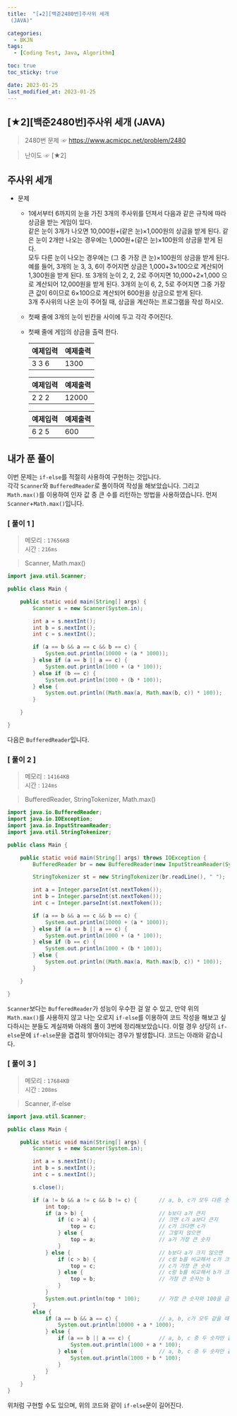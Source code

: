 ```yaml
---
title:  "[★2][백준2480번]주사위 세개
 (JAVA)" 

categories:
  - BKJN
tags:
  - [Coding Test, Java, Algorithm]

toc: true
toc_sticky: true

date: 2023-01-25
last_modified_at: 2023-01-25
---
```

[★2][백준2480번]주사위 세개 (JAVA)
----
> 2480번 문제 ☞ <https://www.acmicpc.net/problem/2480>  

> 난이도 ☞ [★2]
  
## 주사위 세개
  
  
- 문제
  - 1에서부터 6까지의 눈을 가진 3개의 주사위를 던져서 다음과 같은 규칙에 따라 상금을 받는 게임이 있다.<br>같은 눈이 3개가 나오면 10,000원+(같은 눈)×1,000원의 상금을 받게 된다. 
같은 눈이 2개만 나오는 경우에는 1,000원+(같은 눈)×100원의 상금을 받게 된다. <br>모두 다른 눈이 나오는 경우에는 (그 중 가장 큰 눈)×100원의 상금을 받게 된다. <br>예를 들어, 3개의 눈 3, 3, 6이 주어지면 상금은 1,000+3×100으로 계산되어 1,300원을 받게 된다. 또 3개의 눈이 2, 2, 2로 주어지면 10,000+2×1,000 으로 계산되어 12,000원을 받게 된다. 3개의 눈이 6, 2, 5로 주어지면 그중 가장 큰 값이 6이므로 6×100으로 계산되어 600원을 상금으로 받게 된다.<br>3개 주사위의 나온 눈이 주어질 때, 상금을 계산하는 프로그램을 작성 하시오.
  - 첫째 줄에 3개의 눈이 빈칸을 사이에 두고 각각 주어진다. 
  - 첫째 줄에 게임의 상금을 출력 한다.
  
	|예제입력|예제출력|
	|:--|:--|
	|3 3 6|1300|
  
	|예제입력|예제출력|
	|:--|:--|
	|2 2 2|12000|
  
	|예제입력|예제출력|
	|:--|:--|
	|6 2 5|600|
  
  
## 내가 푼 풀이
  
이번 문제는 `if-else`를 적절히 사용하여 구현하는 것입니다. <br>각각 `Scanner`와 `BufferedReader`로 풀이하여 작성을 해보았습니다. 그리고 `Math.max()`를 이용하여 인자 값 중 큰 수를 리턴하는 방법을 사용하였습니다. 먼저 `Scanner`+`Math.max()`입니다. 
### [ 풀이 1 ]  
>메모리 : `17656KB`  
>시간 : `216ms`  

> Scanner, Math.max() 
  
```java
import java.util.Scanner;

public class Main {

	public static void main(String[] args) {
		Scanner s = new Scanner(System.in);

		int a = s.nextInt();
		int b = s.nextInt();
		int c = s.nextInt();

		if (a == b && a == c && b == c) {
			System.out.println(10000 + (a * 1000));
		} else if (a == b || a == c) {
			System.out.println(1000 + (a * 100));
		} else if (b == c) {
			System.out.println(1000 + (b * 100));
		} else {
			System.out.println((Math.max(a, Math.max(b, c)) * 100));
		}

	}

}
```
다음은 `BufferedReader`입니다.  
### [ 풀이 2 ]  
>메모리 : `14164KB`  
>시간 : `124ms`  
  
>BufferedReader, StringTokenizer, Math.max()
    
```java
import java.io.BufferedReader;
import java.io.IOException;
import java.io.InputStreamReader;
import java.util.StringTokenizer;

public class Main {

	public static void main(String[] args) throws IOException {
		BufferedReader br = new BufferedReader(new InputStreamReader(System.in));

		StringTokenizer st = new StringTokenizer(br.readLine(), " ");

		int a = Integer.parseInt(st.nextToken());
		int b = Integer.parseInt(st.nextToken());
		int c = Integer.parseInt(st.nextToken());

		if (a == b && a == c && b == c) {
			System.out.println(10000 + (a * 1000));
		} else if (a == b || a == c) {
			System.out.println(1000 + (a * 100));
		} else if (b == c) {
			System.out.println(1000 + (b * 100));
		} else {
			System.out.println((Math.max(a, Math.max(b, c)) * 100));
		}

	}

}
```
`Scanner`보다는 `BufferedReader`가 성능이 우수한 걸 알 수 있고, 만약 위의 `Math.max()`를 사용하지 않고 나는 오로지 `if-else`를 이용하여 코드 작성을 해보고 싶다하시는 분들도 계실까봐 아래의 풀이 3번에 정리해보았습니다. 이럴 경우 상당히 `if-else`문에 `if-else`문을 겹겹히 쌓아야되는 경우가 발생합니다. 코드는 아래와 같습니다.

### [ 풀이 3 ]  
>메모리 : `17684KB`  
>시간 : `208ms`  
  
>Scanner, if-else
  
```java
import java.util.Scanner;

public class Main {

	public static void main(String[] args) {
		Scanner s = new Scanner(System.in);

		int a = s.nextInt();
		int b = s.nextInt();
		int c = s.nextInt();

		s.close();

		if (a != b && a != c && b != c) {		// a, b, c가 모두 다른 숫자 일 경우,
			int top;
			if (a > b) {						// b보다 a가 큰지
				if (c > a) {					// 크면 c가 a보다 큰지
					top = c;					// c가 크다면 c가
				} else {						// 그렇지 않으면
					top = a;					// a가 가장 큰 숫자
				}
			} else {							// b보다 a가 크지 않으면
				if (c > b) {					// c랑 b를 비교해서 c가 크면
					top = c;					// c가 가장 큰 숫자
				} else {						// c랑 b를 비교해서 b가 크면
					top = b;					// 가장 큰 숫자는 b
				}
			}
			System.out.println(top * 100);		// 가장 큰 숫자와 100을 곱해줌.
		} 
		else {
			if (a == b && a == c) {				// a, b, c가 모두 같을 때
				System.out.println(10000 + a * 1000);
			} else {
				if (a == b || a == c) {			// a, b, c 중 두 숫자만 같을 경우
					System.out.println(1000 + a * 100);
				} else {						// a, b, c 중 두 숫자만 같을 경우
					System.out.println(1000 + b * 100);
				}
			}
		}
	}
}
```
위처럼 구현할 수도 있으며, 위의 코드와 같이 `if-else`문이 길어진다.